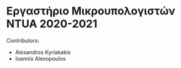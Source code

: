 # Εργαστήριο Μικρουπολογιστών NTUA 2020-2021

Contributors:
- Alexandros Kyriakakis
- Ioannis Alexopoulos
